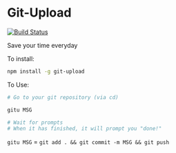 Git-Upload
=====

[![Build Status](https://travis-ci.org/yxliang01/git-upload.svg?branch=master)](https://travis-ci.org/yxliang01/git-upload)

Save your time everyday

To install:
```bash
npm install -g git-upload
```

To Use:
```bash
# Go to your git repository (via cd) 

gitu MSG

# Wait for prompts
# When it has finished, it will prompt you "done!"
```

`gitu MSG` = `git add . && git commit -m MSG && git push`
